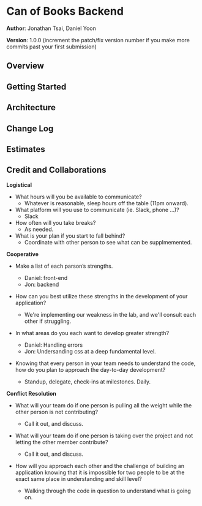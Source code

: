 # Can of Books Backend

**Author**: Jonathan Tsai, Daniel Yoon

**Version**: 1.0.0 (increment the patch/fix version number if you make more commits past your first submission)

## Overview
<!-- Provide a high level overview of what this application is and why you are building it, beyond the fact that it's an assignment for this class. (i.e. What's your problem domain?) -->

## Getting Started
<!-- What are the steps that a user must take in order to build this app on their own machine and get it running? -->

## Architecture
<!-- Provide a detailed description of the application design. What technologies (languages, libraries, etc) you're using, and any other relevant design information. -->

## Change Log
<!-- Use this area to document the iterative changes made to your application as each feature is successfully implemented. Use time stamps. Here's an example:

01-01-2001 4:59pm - Application now has a fully-functional express server, with a GET route for the location resource. -->

## Estimates
<!-- See below -->

## Credit and Collaborations
<!-- Give credit (and a link) to other people or resources that helped you build this application. -->

**Logistical**
* What hours will you be available to communicate?
    * Whatever is reasonable, sleep hours off the table (11pm onward).
* What platform will you use to communicate (ie. Slack, phone …)?
    * Slack
* How often will you take breaks?
    *  As needed.
* What is your plan if you start to fall behind?
    * Coordinate with other person to see what can be supplmemented.

**Cooperative**
* Make a list of each parson’s strengths.
    * Daniel: front-end
    * Jon: backend

* How can you best utilize these strengths in the development of your application?
    * We're implementing our weakness in the lab, and we'll consult each other if struggling.

* In what areas do you each want to develop greater strength?
    * Daniel: Handling errors
    * Jon: Undersanding css at a deep fundamental level.

* Knowing that every person in your team needs to understand the code, how do you plan to approach the day-to-day development?
    * Standup, delegate, check-ins at milestones. Daily.

**Conflict Resolution**

* What will your team do if one person is pulling all the weight while the other person is not contributing?
    * Call it out, and discuss.

* What will your team do if one person is taking over the project and not letting the other member contribute?
    * Call it out, and discuss.

* How will you approach each other and the challenge of building an application knowing that it is impossible for two people to be at the exact same place in understanding and skill level?
    * Walking through the code in question to understand what is going on.